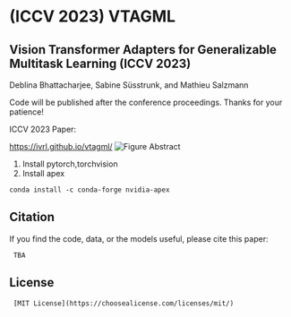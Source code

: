 # (ICCV 2023) VTAGML
## Vision Transformer Adapters for Generalizable Multitask Learning (ICCV 2023)
Deblina Bhattacharjee, Sabine Süsstrunk, and Mathieu Salzmann

Code will be published after the conference proceedings. Thanks for your patience!

ICCV 2023 Paper: 

https://ivrl.github.io/vtagml/
![Figure Abstract](fig-abstract.png)

1. Install pytorch,torchvision
2. Install apex
```
conda install -c conda-forge nvidia-apex 
```


##  Citation
If you find the code, data, or the models useful, please cite this paper:
```
 TBA
```
## License 
``` 
 [MIT License](https://choosealicense.com/licenses/mit/)
```
